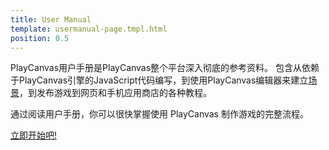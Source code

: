 ```yaml
---
title: User Manual
template: usermanual-page.tmpl.html
position: 0.5
---
```


PlayCanvas用户手册是PlayCanvas整个平台深入彻底的参考资料。 包含从依赖于PlayCanvas引擎的JavaScript代码编写，到使用PlayCanvas编辑器来建立[场景][1]，到发布游戏到网页和手机应用商店的各种教程。

通过阅读用户手册，你可以很快掌握使用 PlayCanvas 制作游戏的完整流程。

[立即开始吧!][2]

[1]: /user-manual/glossary#scene
[2]: /user-manual/introduction

